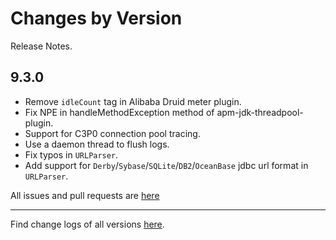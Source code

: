 Changes by Version
==================
Release Notes.

9.3.0
------------------

* Remove `idleCount` tag in Alibaba Druid meter plugin.
* Fix NPE in handleMethodException method of apm-jdk-threadpool-plugin.
* Support for C3P0 connection pool tracing.
* Use a daemon thread to flush logs.
* Fix typos in `URLParser`.
* Add support for `Derby`/`Sybase`/`SQLite`/`DB2`/`OceanBase` jdbc url format in `URLParser`.

All issues and pull requests are [here](https://github.com/apache/skywalking/milestone/213?closed=1)

------------------
Find change logs of all versions [here](changes).
